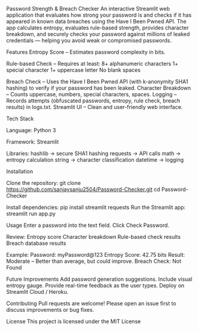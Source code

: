 Password Strength & Breach Checker
An interactive Streamlit web application that evaluates how strong your password is and checks if it has appeared in known data breaches using the Have I Been Pwned API.
The app calculates entropy, evaluates rule-based strength, provides character breakdown, and securely checks your password against millions of leaked credentials — helping you avoid weak or compromised passwords.

Features
Entropy Score – Estimates password complexity in bits.

Rule-based Check – Requires at least:
8+ alphanumeric characters
1+ special character
1+ uppercase letter
No blank spaces

Breach Check – Uses the Have I Been Pwned API
(with k-anonymity SHA1 hashing) to verify if your password has been leaked.
Character Breakdown – Counts uppercase, numbers, special characters, spaces.
Logging – Records attempts (obfuscated passwords, entropy, rule check, breach results) in logs.txt.
Streamlit UI – Clean and user-friendly web interface.

Tech Stack

Language: Python 3

Framework: Streamlit

Libraries:
hashlib → secure SHA1 hashing
requests → API calls
math → entropy calculation
string → character classification
datetime → logging

Installation

Clone the repository:
git clone https://github.com/sanjaysanju2504/Password-Checker.git
cd Password-Checker

Install dependencies:
pip install streamlit requests
Run the Streamlit app:
streamlit run app.py

Usage
Enter a password into the text field.
Click Check Password.

Review:
Entropy score
Character breakdown
Rule-based check results
Breach database results

Example:
Password: myPassword@123
Entropy Score: 42.75 bits
Result: Moderate – Better than average, but could improve.
Breach Check: Not Found

Future Improvements
Add password generation suggestions.
Include visual entropy gauge.
Provide real-time feedback as the user types.
Deploy on Streamlit Cloud / Heroku.

Contributing
Pull requests are welcome! Please open an issue first to discuss improvements or bug fixes.

License
This project is licensed under the MIT License 
